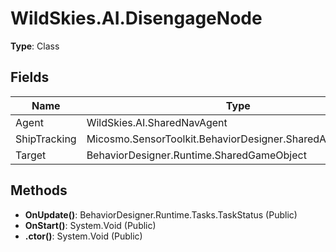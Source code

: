 ﻿# WildSkies.AI.DisengageNode

**Type**: Class

## Fields

| Name | Type | Access |
|------|------|--------|
| Agent | WildSkies.AI.SharedNavAgent | Public |
| ShipTracking | Micosmo.SensorToolkit.BehaviorDesigner.SharedAIShipTracking | Public |
| Target | BehaviorDesigner.Runtime.SharedGameObject | Public |

## Methods

- **OnUpdate()**: BehaviorDesigner.Runtime.Tasks.TaskStatus (Public)
- **OnStart()**: System.Void (Public)
- **.ctor()**: System.Void (Public)

